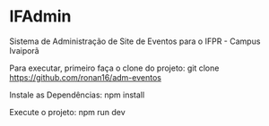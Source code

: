 # IFAdmin

 Sistema de Administração de Site de Eventos para o IFPR - Campus Ivaiporã

 Para executar, primeiro faça o clone do projeto:
    git clone https://github.com/ronan16/adm-eventos

Instale as Dependências:
    npm install

Execute o projeto:
    npm run dev

 